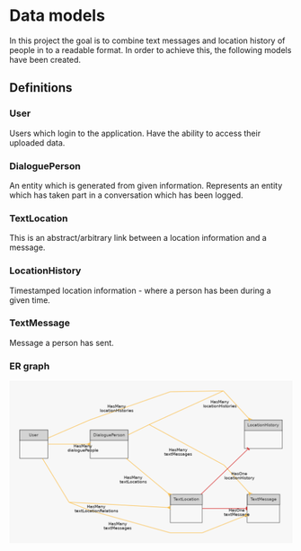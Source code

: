 # Data models

In this project the goal is to combine text messages and location history of people in to a readable format.
In order to achieve this, the following models have been created.

## Definitions

### User

Users which login to the application.
Have the ability to access their uploaded data.

### DialoguePerson

An entity which is generated from given information.
Represents an entity which has taken part in a conversation which has been logged.

### TextLocation

This is an abstract/arbitrary link between a location information and a message. 

### LocationHistory

Timestamped location information - where a person has been during a given time.

### TextMessage

Message a person has sent.

### ER graph
![alt text](graph.png "text")
